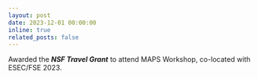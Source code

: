 ```yaml
---
layout: post
date: 2023-12-01 00:00:00
inline: true
related_posts: false
---
```


Awarded the ***NSF Travel Grant*** to attend MAPS Workshop, co-located with ESEC/FSE 2023.